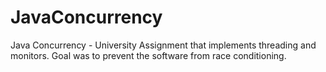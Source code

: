 # JavaConcurrency
Java Concurrency - University Assignment that implements threading and monitors. Goal was to prevent the software from race conditioning.
